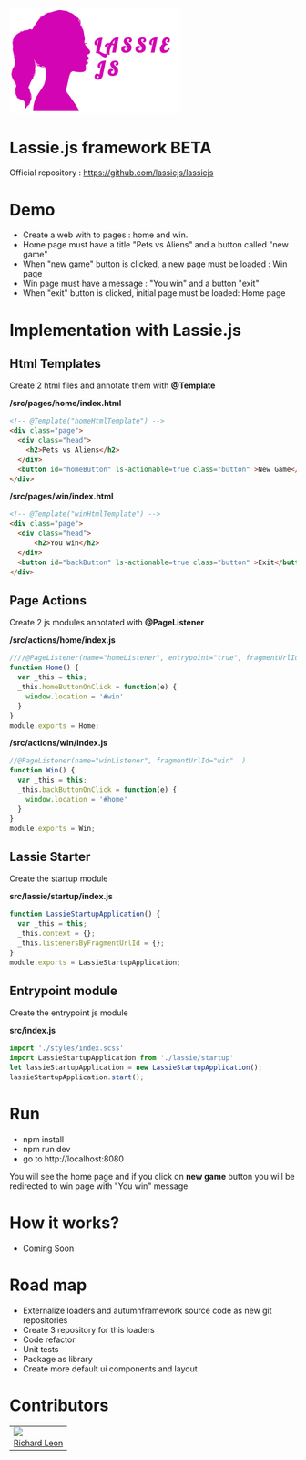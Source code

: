 
<img src="https://raw.githubusercontent.com/jrichardsz/static_resources/master/lassie/lassie-tittle-2.0.png" alt="alt text" width="300">


# Lassie.js framework BETA

Official repository : https://github.com/lassiejs/lassiejs

# Demo

- Create a web with to pages : home and win.
- Home page must have a title "Pets vs Aliens" and a button called "new game"
- When "new game" button is clicked, a new page must be loaded : Win page
- Win page must have a message : "You win" and a button "exit"
- When "exit" button is clicked, initial page must be loaded: Home page

# Implementation with Lassie.js

## Html Templates

Create 2 html files and annotate them with **@Template**

**/src/pages/home/index.html**
```html
<!-- @Template("homeHtmlTemplate") -->
<div class="page">
  <div class="head">
    <h2>Pets vs Aliens</h2>
  </div>
  <button id="homeButton" ls-actionable=true class="button" >New Game</button>
</div>
```

**/src/pages/win/index.html**
```html
<!-- @Template("winHtmlTemplate") -->
<div class="page">
  <div class="head">
      <h2>You win</h2>
  </div>
  <button id="backButton" ls-actionable=true class="button" >Exit</button>
</div>
```

## Page Actions

Create 2 js modules annotated with **@PageListener**

**/src/actions/home/index.js**
```js
////@PageListener(name="homeListener", entrypoint="true", fragmentUrlId="home"  )
function Home() {
  var _this = this;
  _this.homeButtonOnClick = function(e) {
    window.location = '#win'
  }
}
module.exports = Home;
```

**/src/actions/win/index.js**
```js
//@PageListener(name="winListener", fragmentUrlId="win"  )
function Win() {
  var _this = this;
  _this.backButtonOnClick = function(e) {
    window.location = '#home'
  }
}
module.exports = Win;
```

## Lassie Starter

Create the startup module

**src/lassie/startup/index.js**

```js
function LassieStartupApplication() {
  var _this = this;
  _this.context = {};
  _this.listenersByFragmentUrlId = {};
}
module.exports = LassieStartupApplication;
```

## Entrypoint module

Create the entrypoint js module

**src/index.js**

```js
import './styles/index.scss'
import LassieStartupApplication from './lassie/startup'
let lassieStartupApplication = new LassieStartupApplication();
lassieStartupApplication.start();
```

# Run

- npm install
- npm run dev
- go to http://localhost:8080

You will see the home page and if you click on **new game** button you will be redirected to win page with "You win" message

# How it works?

- Coming Soon


# Road map

- Externalize loaders and autumnframework source code as new git repositories
- Create 3 repository for this loaders
- Code refactor
- Unit tests
- Package as library
- Create more default ui components and layout

# Contributors

<table>
  <tbody>
    <td>
      <img src="https://avatars0.githubusercontent.com/u/3322836?s=460&v=4" width="100px;"/>
      <br />
      <label><a href="http://jrichardsz.github.io/">Richard Leon</a></label>
      <br />
    </td>    
  </tbody>
</table>
